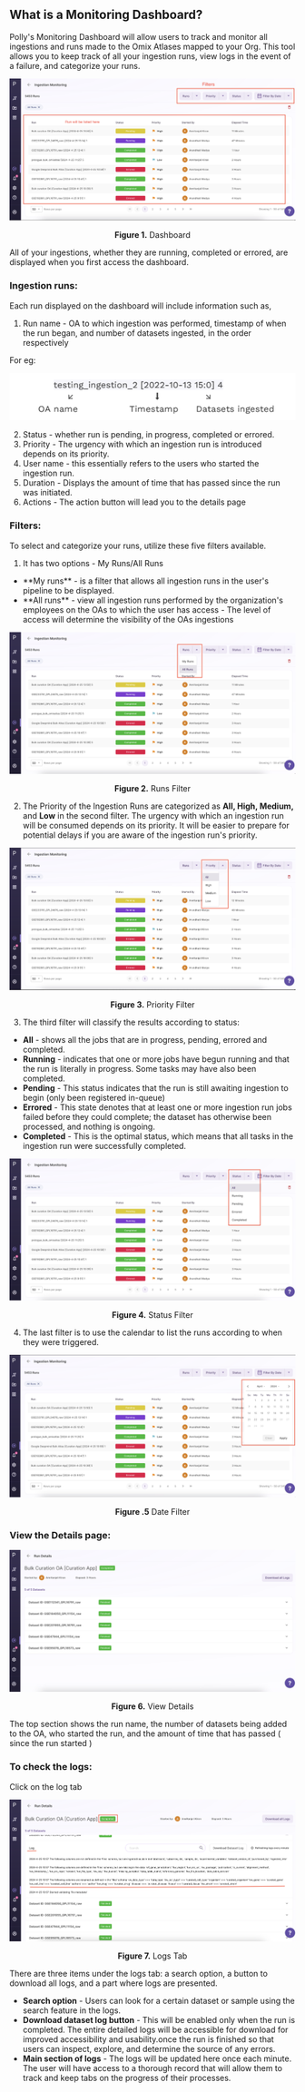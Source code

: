 ## What is a Monitoring Dashboard?

Polly's Monitoring Dashboard will allow users to track and monitor all ingestions and runs made to the Omix Atlases mapped to your Org. This tool allows you to keep track of all your ingestion runs, view logs in the event of a failure, and categorize your runs.


![Accessing the dashboard](../img/Monitoring_Dashboard/Moniteringdashboard.png) <center>**Figure 1.** Dashboard</center> 

All of your ingestions, whether they are running, completed or errored, are displayed when you first access the dashboard.

### Ingestion runs:

Each run displayed on the dashboard will include information such as,

1. Run name - OA to which ingestion was performed, timestamp of when the run began, and number of datasets ingested, in the order respectively

For eg:

![](../img/Monitoring_Dashboard/9.png)

2. Status - whether run is pending, in progress, completed or errored.
3. Priority - The urgency with which an ingestion run is introduced depends on its priority.
4. User name - this essentially refers to the users who started the ingestion run.
5. Duration - Displays the amount of time that has passed since the run was initiated.
6. Actions - The action button will lead you to the details page

### Filters:

To select and categorize your runs, utilize these five filters available.

 1. It has two options - My Runs/All Runs
<ul>
 <li>**My runs** - is a filter that allows all ingestion runs in the user's pipeline to be displayed.
 <li>**All runs** - view all ingestion runs performed by the organization's employees on the OAs to which the user has access
    - The level of access will determine the visibility of the OAs ingestions
</ul></li>

![Filter](../img/Monitoring_Dashboard/Runs.png) <center>**Figure 2.** Runs Filter</center>


 2. The Priority of the Ingestion Runs are categorized as **All, High, Medium,** and **Low** in the second filter. The urgency with which an ingestion run will be consumed depends on its priority. It will be easier to prepare for potential delays if you are aware of the ingestion run's priority.

![Filter](../img/Monitoring_Dashboard/Priority.png) <center>**Figure 3.** Priority Filter</center>



 3. The third filter will classify the results according to status:

 - **All** - shows all the jobs that are in progress, pending, errored and completed.
 - **Running** - indicates that one or more jobs have begun running and that the run is literally in progress. Some tasks may have also been completed.
 - **Pending** - This status indicates that the run is still awaiting ingestion to begin (only been registered in-queue)
 - **Errored** - This state denotes that at least one or more ingestion run jobs failed before they could complete; the dataset has otherwise been processed, and nothing is ongoing.
 - **Completed** - This is the optimal status, which means that all tasks in the ingestion run were successfully completed.

![Filter](../img/Monitoring_Dashboard/Status.png) <center>**Figure 4.** Status Filter</center>

 4. The last filter is to use the calendar to list the runs according to when they were triggered.

![Filter](../img/Monitoring_Dashboard/Filterdate.png) <center>**Figure .5** Date Filter</center>

### View the Details page:


![View details](../img/Monitoring_Dashboard/Viewdetailspage.png) <center>**Figure 6.** View Details</center>

The top section shows the run name, the number of datasets being added to the OA, who started the run, and the amount of time that has passed ( since the run started )


### To check the logs:

Click on the log tab

![Logs Tab](../img/Monitoring_Dashboard/logtabs.png) <center>**Figure 7.** Logs Tab</center>


There are three items under the logs tab: a search option, a button to download all logs, and a part where logs are presented.

- **Search option** - Users can look for a certain dataset or sample using the search feature in the logs.
- **Download dataset log button** - This will be enabled only when the run is completed. The entire detailed logs will be accessible for download for improved accessibility and usability.once the run is finished so that users can inspect, explore, and determine the source of any errors.
- **Main section of logs** - The logs will be updated here once each minute. The user will have access to a thorough record that will allow them to track and keep tabs on the progress of their processes.
